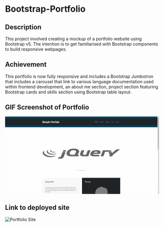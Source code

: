 # Bootstrap-Portfolio

## Description

This project involved creating a mockup of a portfolio website using Bootstrap v5. The intention is to get familiarised with Bootstrap components to build responsive webpages.

## Achievement

This portfolio is now fully responsive and includes a Bootstrap Jumbotron that includes a carousel that link to various language documentation used within frontend development, an about me section, project section featuring Bootstrap cards and skills section using Bootstrap table layout.

## GIF Screenshot of Portfolio

![Portfolio screenshot](./portfolio-capture.gif)

## Link to deployed site

![Portfolio Site]()
